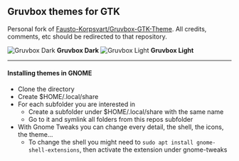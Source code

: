 ## Gruvbox themes for GTK

Personal fork of [Fausto-Korpsvart/Gruvbox-GTK-Theme](https://github.com/Fausto-Korpsvart/Gruvbox-GTK-Theme). All credits, comments, etc should be redirected to that repository.

![Gruvbox Dark](https://github.com/lollek/Gruvbox-GTK-Theme/blob/master/screenshoots/gruvbox_dark.png)
**Gruvbox Dark**
![Gruvbox Light](https://github.com/lollek/Gruvbox-GTK-Theme/blob/master/screenshoots/gruvbox-light.png)
**Gruvbox Light**

---

#### Installing themes in GNOME

- Clone the directory
- Create $HOME/.local/share
- For each subfolder you are interested in
    - Create a subfolder under $HOME/.local/share with the same name
    - Go to it and symlink all folders from this repos subfolder
- With Gnome Tweaks you can change every detail, the shell, the icons, the theme...
    - To change the shell you might need to `sudo apt install gnome-shell-extensions`, then activate the extension under gnome-tweaks

